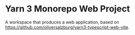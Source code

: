 # Yarn 3 Monorepo Web Project

A workspace that produces a web application, based on <https://github.com/oliversalzburg/yarn3-typescript-web-vite>.
